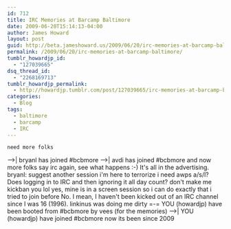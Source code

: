 ```yaml
---
id: 712
title: IRC Memories at Barcamp Baltimore
date: 2009-06-20T15:14:13-04:00
author: James Howard
layout: post
guid: http://beta.jameshoward.us/2009/06/20/irc-memories-at-barcamp-baltimore/
permalink: /2009/06/20/irc-memories-at-barcamp-baltimore/
tumblr_howardjp_id:
  - "127039665"
dsq_thread_id:
  - "2268169713"
tumblr_howardjp_permalink:
  - http://howardjp.tumblr.com/post/127039665/irc-memories-at-barcamp-baltimore
categories:
  - Blog
tags:
  - baltimore
  - barcamp
  - IRC
---
```

	need more folks
--&gt;|	bryanl has joined #bcbmore
--&gt;|	avdi has joined #bcbmore
	and now more folks
	say irc again, see what happens
	:-)
	It's all in the advertising.
	bryanl: suggest another session
	i'm here to terrorize
	i need awps
	a/s/l?
	Does logging in to IRC and then ignoring it all day count?
	don't make me kickban you
	lol
	yes, mine is in a screen session
	so i can do exactly that
	i tried to join before
	No. I mean, I haven't been kicked out of an IRC channel since I was 16 (1996).
	linkinus was doing me dirty
=-=	YOU (howardjp) have been booted from #bcbmore by vees (for the memories)
--&gt;|	YOU (howardjp) have joined #bcbmore
	now its been since 2009

